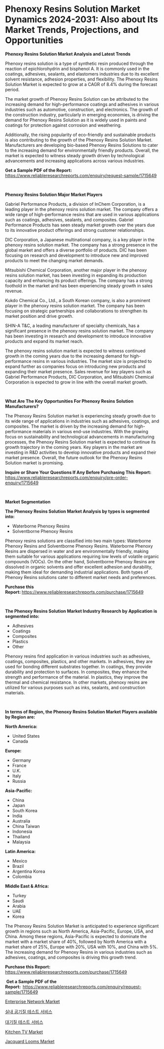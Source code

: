 <p><h1>Phenoxy Resins Solution Market Dynamics 2024-2031: Also about Its Market Trends, Projections, and Opportunities</h1></p><p><strong>Phenoxy Resins Solution Market Analysis and Latest Trends</strong></p>
<p><p>Phenoxy resins solution is a type of synthetic resin produced through the reaction of epichlorohydrin and bisphenol A. It is commonly used in the coatings, adhesives, sealants, and elastomers industries due to its excellent solvent resistance, adhesion properties, and flexibility. The Phenoxy Resins Solution Market is expected to grow at a CAGR of 8.4% during the forecast period.</p><p>The market growth of Phenoxy Resins Solution can be attributed to the increasing demand for high-performance coatings and adhesives in various industries such as automotive, construction, and electronics. The growth of the construction industry, particularly in emerging economies, is driving the demand for Phenoxy Resins Solution as it is widely used in paints and coatings for protection against corrosion and weathering.</p><p>Additionally, the rising popularity of eco-friendly and sustainable products is also contributing to the growth of the Phenoxy Resins Solution Market. Manufacturers are developing bio-based Phenoxy Resins Solutions to cater to the increasing demand for environmentally friendly products. Overall, the market is expected to witness steady growth driven by technological advancements and increasing applications across various industries.</p></p>
<p><strong>Get a Sample PDF of the Report:&nbsp;</strong> <a href="https://www.reliableresearchreports.com/enquiry/request-sample/1715649">https://www.reliableresearchreports.com/enquiry/request-sample/1715649</a></p>
<p>&nbsp;</p>
<p><strong>Phenoxy Resins Solution Major Market Players</strong></p>
<p><p>Gabriel Performance Products, a division of InChem Corporation, is a leading player in the phenoxy resins solution market. The company offers a wide range of high-performance resins that are used in various applications such as coatings, adhesives, sealants, and composites. Gabriel Performance Products has seen steady market growth over the years due to its innovative product offerings and strong customer relationships.</p><p>DIC Corporation, a Japanese multinational company, is a key player in the phenoxy resins solution market. The company has a strong presence in the global market and offers a diverse portfolio of products. DIC has been focusing on research and development to introduce new and improved products to meet the changing market demands.</p><p>Mitsubishi Chemical Corporation, another major player in the phenoxy resins solution market, has been investing in expanding its production capacity and enhancing its product offerings. The company has a strong foothold in the market and has been experiencing steady growth in sales revenue.</p><p>Kukdo Chemical Co., Ltd., a South Korean company, is also a prominent player in the phenoxy resins solution market. The company has been focusing on strategic partnerships and collaborations to strengthen its market position and drive growth.</p><p>SHIN-A T&C, a leading manufacturer of specialty chemicals, has a significant presence in the phenoxy resins solution market. The company has been investing in research and development to introduce innovative products and expand its market reach.</p><p>The phenoxy resins solution market is expected to witness continued growth in the coming years due to the increasing demand for high-performance resins in various industries. The market size is projected to expand further as companies focus on introducing new products and expanding their market presence. Sales revenue for key players such as Gabriel Performance Products, DIC Corporation, and Mitsubishi Chemical Corporation is expected to grow in line with the overall market growth.</p></p>
<p>&nbsp;</p>
<p><strong>What Are The Key Opportunities For Phenoxy Resins Solution Manufacturers?</strong></p>
<p><p>The Phenoxy Resins Solution market is experiencing steady growth due to its wide range of applications in industries such as adhesives, coatings, and composites. The market is driven by the increasing demand for high-performance materials in various end-use industries. With the growing focus on sustainability and technological advancements in manufacturing processes, the Phenoxy Resins Solution market is expected to continue its growth trajectory in the coming years. Key players in the market are investing in R&D activities to develop innovative products and expand their market presence. Overall, the future outlook for the Phenoxy Resins Solution market is promising.</p></p>
<p><strong>Inquire or Share Your Questions If Any Before Purchasing This Report:</strong> <a href="https://www.reliableresearchreports.com/enquiry/pre-order-enquiry/1715649">https://www.reliableresearchreports.com/enquiry/pre-order-enquiry/1715649</a></p>
<p>&nbsp;</p>
<p><strong>Market Segmentation</strong></p>
<p><strong>The Phenoxy Resins Solution Market Analysis by types is segmented into:</strong></p>
<p><ul><li>Waterborne Phenoxy Resins</li><li>Solventborne Phenoxy Resins</li></ul></p>
<p><p>Phenoxy resins solutions are classified into two main types: Waterborne Phenoxy Resins and Solventborne Phenoxy Resins. Waterborne Phenoxy Resins are dispersed in water and are environmentally friendly, making them suitable for various applications requiring low levels of volatile organic compounds (VOCs). On the other hand, Solventborne Phenoxy Resins are dissolved in organic solvents and offer excellent adhesion and durability, making them ideal for demanding industrial applications. Both types of Phenoxy Resins solutions cater to different market needs and preferences.</p></p>
<p><strong>Purchase this Report:&nbsp;</strong><a href="https://www.reliableresearchreports.com/purchase/1715649">https://www.reliableresearchreports.com/purchase/1715649</a></p>
<p>&nbsp;</p>
<p><strong>The Phenoxy Resins Solution Market Industry Research by Application is segmented into:</strong></p>
<p><ul><li>Adhesives</li><li>Coatings</li><li>Composites</li><li>Plastics</li><li>Other</li></ul></p>
<p><p>Phenoxy resins find application in various industries such as adhesives, coatings, composites, plastics, and other markets. In adhesives, they are used for bonding different substrates together. In coatings, they provide durability and protection to surfaces. In composites, they enhance the strength and performance of the material. In plastics, they improve the thermal and chemical resistance. In other markets, phenoxy resins are utilized for various purposes such as inks, sealants, and construction materials.</p></p>
<p>&nbsp;</p>
<p><strong>In terms of Region, the Phenoxy Resins Solution Market Players available by Region are:</strong></p>
<p>
    <p> <strong> North America: </strong>
        <ul>
            <li>United States</li>
            <li>Canada</li>
        </ul>
        </p> 
    <p> <strong> Europe: </strong>
        <ul>
            <li>Germany</li>
            <li>France</li>
            <li>U.K.</li>
            <li>Italy</li>
            <li>Russia</li>
        </ul>
        </p> 
    <p> <strong> Asia-Pacific: </strong>
        <ul>
            <li>China</li>
            <li>Japan</li>
            <li>South Korea</li>
            <li>India</li>
            <li>Australia</li>
            <li>China Taiwan</li>
            <li>Indonesia</li>
            <li>Thailand</li>
            <li>Malaysia</li>
        </ul>
        </p> 
    <p> <strong> Latin America: </strong>
        <ul>
            <li>Mexico</li>
            <li>Brazil</li>
            <li>Argentina Korea</li>
            <li>Colombia</li>
        </ul>
        </p> 
    <p> <strong> Middle East & Africa: </strong>
        <ul>
            <li>Turkey</li>
            <li>Saudi</li>
            <li>Arabia</li>
            <li>UAE</li>
            <li>Korea</li>
        </ul>
    </p>
    </p>
<p><p>The Phenoxy Resins Solution Market is anticipated to experience significant growth in regions such as North America, Asia-Pacific, Europe, USA, and China. Among these regions, Asia-Pacific is expected to dominate the market with a market share of 40%, followed by North America with a market share of 25%, Europe with 20%, USA with 10%, and China with 5%. The increasing demand for Phenoxy Resins in various industries such as adhesives, coatings, and composites is driving this growth trend.</p></p>
<p><strong>Purchase this Report: </strong><a href="https://www.reliableresearchreports.com/purchase/1715649">https://www.reliableresearchreports.com/purchase/1715649</a></p>
<p>&nbsp;<strong>Get a Sample PDF of the Report:&nbsp;&nbsp;</strong><a href="https://www.reliableresearchreports.com/enquiry/request-sample/1715649">https://www.reliableresearchreports.com/enquiry/request-sample/1715649</a></p>
<p><strong></strong></p>
<p><p><a href="https://extreme-scabiosa-c81.notion.site/Enterprise-Network-Market-Size-Market-Trends-and-Growth-Outlook-forecasted-for-period-from-2024-to-ca6e73698ef244c39760ef1fae283917">Enterprise Network Market</a></p><p><a href="https://medium.com/@juansmith1961/%EC%8B%A4%EB%82%B4-%EA%B3%B5%EA%B8%B0%EC%A7%88-%ED%85%8C%EC%8A%A4%ED%8A%B8-%EC%84%9C%EB%B9%84%EC%8A%A4-%EC%8B%9C%EC%9E%A5%EC%9D%80-%EC%8B%9C%EC%9E%A5-%EC%A0%90%EC%9C%A0%EC%9C%A8-%EC%8B%9C%EC%9E%A5-%ED%8A%B8%EB%A0%8C%EB%93%9C-%EB%B0%8F-%EC%8B%9C%EC%9E%A5-%EC%84%B1%EC%9E%A5%EC%97%90-%EA%B4%80%ED%95%9C-%EC%A0%95%EB%B3%B4%EB%A5%BC-%EC%A0%9C%EA%B3%B5%ED%95%A9%EB%8B%88%EB%8B%A4-5bd127d7d19a">실내 공기질 테스트 서비스</a></p><p><a href="https://medium.com/@juansmith1961/%EA%B3%B5%EA%B8%B0%EC%A7%88-%ED%85%8C%EC%8A%A4%ED%8A%B8-%EC%84%9C%EB%B9%84%EC%8A%A4-%EC%8B%9C%EC%9E%A5-%EA%B7%9C%EB%AA%A8-%EB%B0%8F-%EC%8B%9C%EC%9E%A5-%EB%8F%99%ED%96%A5-%EC%99%84%EB%B2%BD%ED%95%9C-%EC%82%B0%EC%97%85-%EA%B0%9C%EC%9A%94-2024%EB%85%84%EB%B6%80%ED%84%B0-2031%EB%85%84%EA%B9%8C%EC%A7%80-87b3cd40a983">대기질 테스트 서비스</a></p><p><a href="https://view.publitas.com/reportprime-1/kitchen-tv-market-size-evaluating-its-market-trends-growth-and-projections-2024-2031/">Kitchen TV Market</a></p><p><a href="https://view.publitas.com/reportprime-1/jacquard-looms-market-provides-detailed-segmentation-of-this-market-based-on-type-application-and-region-and-forecast-for-the-period-from-2024-2031/">Jacquard Looms Market</a></p></p>